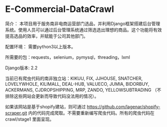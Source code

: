 # E-Commercial-DataCrawl

简介：
本项目用于服务南非电商运营部门选品，并利用Django框架搭建后台管理系统。使用人员可以通过后台管理系统通过筛选选出理想的商品。这个功能将有效提高选品的效率，并赋能于公司其他部门。


配置环境：
需要python3以上版本。

所需要的包：requests，selenium，pymysql，threading，lxml

Django版本: 2.2


当前已有爬虫代码的南非独立站：KIKUU, FIX, JJHOUSE, SNATCHER, LOVELYWHOLE, KILIMALL, DEAL-HUB, VALUECO, JUMIA, BIDORBUY, ACKERMANS, CJDROPSHIPPING, MRP, ZANDO, YELLOWSUBTRADING （不排除这些网站会更新而导致代码没法用的情况）。

如果该网站是基于shopify建站，则可通过 https://github.com/lagenar/shopify-scraper.git 内的代码完成爬取。不需要重新编写爬虫代码。所有的爬虫代码在crawl/stage1 里面呈现。


